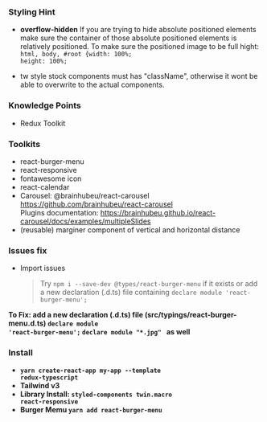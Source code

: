 ### Styling Hint

- <strong>overflow-hidden</strong>
  If you are trying to hide absolute positioned elements make sure the container of those absolute positioned elements is relatively positioned.
  To make sure the positioned image to be full hight:
  <code>html, body, #root {width: 100%; height: 100%;</code>

- tw style stock components must has "className", otherwise it wont be able to overwrite to the actual components.

### Knowledge Points

- Redux Toolkit

### Toolkits

- react-burger-menu
- react-responsive
- fontawesome icon
- react-calendar
- Carousel: @brainhubeu/react-carousel  
https://github.com/brainhubeu/react-carousel   
Plugins documentation: https://brainhubeu.github.io/react-carousel/docs/examples/multipleSlides
- (reusable) marginer component of vertical and horizontal distance

### Issues fix

- Import issues
  > Try `npm i --save-dev @types/react-burger-menu` if it exists or add a new declaration (.d.ts) file containing `declare module 'react-burger-menu';`

<strong>To Fix: add a new declaration (.d.ts) file (src/typings/react-burger-menu.d.ts)
<code>declare module 'react-burger-menu';</code>
<code>declare module "*.jpg" </code> as well
### Install

- <code>yarn create-react-app my-app --template redux-typescript</code>
- Tailwind v3
- Library Install:
  <code>styled-components twin.macro react-responsive</code>
- Burger Memu
  <code>yarn add react-burger-menu</code>
